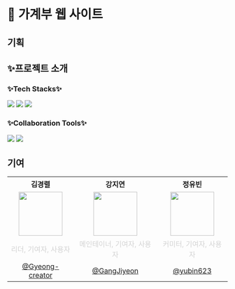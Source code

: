 # 💸 가계부 웹 사이트


## 기획

## ✨프로젝트 소개

### ✨Tech Stacks✨
<div>
  <img src="https://img.shields.io/badge/python-3776AB?style=for-the-badge&logo=python&logoColor=white">
  <img src="https://img.shields.io/badge/flask-3BABC3?style=for-the-badge&logo=flask&logoColor=white">
  <img src="https://img.shields.io/badge/mysql-4479A1?style=for-the-badge&logo=mysql&logoColor=white">
</div>

### ✨Collaboration Tools✨
<div>
  <img src="https://img.shields.io/badge/github-181717?style=for-the-badge&logo=github&logoColor=white">
  <img src="https://img.shields.io/badge/git-F05032?style=for-the-badge&logo=git&logoColor=white">
</div>



## 기여

<table>
  <tr>
    <th>김경렬</th>
    <th>강지연</th>
    <th>정유빈</th>
  </tr>
  <tr>
    <td align="center">
      <img src="https://avatars.githubusercontent.com/Gyeong-creator" width="100" />
    </td>
    <td align="center">
      <img src="https://avatars.githubusercontent.com/GangJiyeon" width="100" />
    </td>
    <td align="center">
      <img src="https://avatars.githubusercontent.com/yubin623" width="100" />
    </td>
  </tr>
  <tr>
    <td align="center"><span style="color:lightgray;">리더, 기여자, 사용자</span></td>
    <td align="center"><span style="color:lightgray;">메인테이너, 기여자, 사용자</span></td>
    <td align="center"><span style="color:lightgray;">커미터, 기여자, 사용자</span></td>
  </tr>
  <tr>
    <td align="center"><a href="https://github.com/Gyeong-creator">@Gyeong-creator</a></td>
    <td align="center"><a href="https://github.com/GangJiyeon">@GangJiyeon</a></td>
    <td align="center"><a href="https://github.com/yubin623">@yubin623</a></td>
  </tr>
</table>

